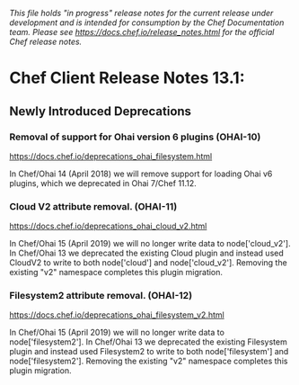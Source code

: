 _This file holds "in progress" release notes for the current release under development and is intended for consumption by the Chef Documentation team. Please see <https://docs.chef.io/release_notes.html> for the official Chef release notes._

# Chef Client Release Notes 13.1:

## Newly Introduced Deprecations

### Removal of support for Ohai version 6 plugins (OHAI-10)

<https://docs.chef.io/deprecations_ohai_filesystem.html>

In Chef/Ohai 14 (April 2018) we will remove support for loading Ohai v6 plugins, which we deprecated in Ohai 7/Chef 11.12.

### Cloud V2 attribute removal. (OHAI-11)

<https://docs.chef.io/deprecations_ohai_cloud_v2.html>

In Chef/Ohai 15 (April 2019) we will no longer write data to node['cloud_v2']. In Chef/Ohai 13 we deprecated the existing Cloud plugin and instead used CloudV2 to write to both node['cloud'] and node['cloud_v2']. Removing the existing "v2" namespace completes this plugin migration.

### Filesystem2 attribute removal. (OHAI-12)

<https://docs.chef.io/deprecations_ohai_filesystem_v2.html>

In Chef/Ohai 15 (April 2019) we will no longer write data to node['filesystem2']. In Chef/Ohai 13 we deprecated the existing Filesystem plugin and instead used Filesystem2 to write to both node['filesystem'] and node['filesystem2']. Removing the existing "v2" namespace completes this plugin migration.

